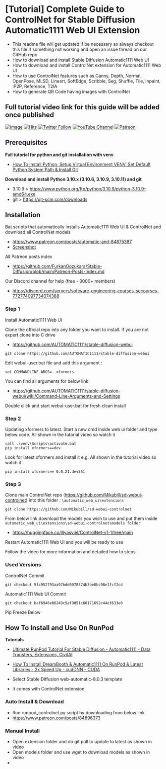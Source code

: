 # [Tutorial] Complete Guide to ControlNet for Stable Diffusion Automatic1111 Web UI Extension
* This readme file will get updated if be necessary so always checkout this file if something not working and open an issue thread on our GitHub repo
* How to download and install Stable Diffusion Automatic1111 Web UI
* How to download and install ControlNet extension for Automatic1111 Web UI
* How to use ControlNet features such as Canny, Depth, Normal, OpenPose, MLSD, Lineart, SoftEdge, Scribble, Seg, Shuffle, Tile, Inpaint, IP2P, Reference, T2IA
* How to generate QR Code having images with ControlNet

## Full tutorial video link for this guide will be added once published

[![image](https://img.shields.io/discord/772774097734074388?label=Discord&logo=discord)](https://discord.com/servers/software-engineering-courses-secourses-772774097734074388) [![Hits](https://hits.seeyoufarm.com/api/count/incr/badge.svg?url=https%3A%2F%2Fgithub.com%2FFurkanGozukara%2FStable-Diffusion%2Fedit%2Fmain%2FTutorials%2FControlNet-Tutorial-How-To-Install-Extension-Become-A-Master.md&count_bg=%2379C83D&title_bg=%239E0F0F&icon=apachespark.svg&icon_color=%23E7E7E7&title=views&edge_flat=false)](https://hits.seeyoufarm.com) [![Twitter Follow](https://img.shields.io/twitter/follow/GozukaraFurkan?label=Follow&style=social)](https://twitter.com/GozukaraFurkan) [![YouTube Channel](https://img.shields.io/badge/YouTube-Channel-red?style=for-the-badge&logo=youtube)](https://www.youtube.com/SECourses) [![Patreon](https://img.shields.io/badge/Patreon-Support%20Me-f96854?style=for-the-badge&logo=patreon)](https://www.patreon.com/your_patreon_page)

## Prerequisites

**Full tutorial for python and git installation with venv**
* [How To Install Python, Setup Virtual Environment VENV, Set Default Python System Path & Install Git](https://youtu.be/B5U7LJOvH6g)

**Download and install Python 3.10.x (3.10.6, 3.10.9, 3.10.11) and git**
* 3.10.9 > https://www.python.org/ftp/python/3.10.9/python-3.10.9-amd64.exe
* git > https://git-scm.com/downloads

## Installation

Bat scripts that automatically installs Automatic1111 Web UI & ControlNet and download all ControlNet models
* https://www.patreon.com/posts/automatic-and-84875387
* [Screenshot](https://s3.amazonaws.com/moonup/production/uploads/6345bd89fe134dfd7a0dba40/KBJqoSet0mBipEqhkdVTY.png)

All Patreon posts index
* https://github.com/FurkanGozukara/Stable-Diffusion/blob/main/Patreon-Posts-Index.md

Our Discord channel for help (free - 3000+ members) 
* https://discord.com/servers/software-engineering-courses-secourses-772774097734074388

### Step 1

Install Automatic1111 Web UI

Clone the official repo into any folder you want to install. If you are not expert clone into C drive
* https://github.com/AUTOMATIC1111/stable-diffusion-webui

```
git clone https://github.com/AUTOMATIC1111/stable-diffusion-webui
```

Edit webui-user.bat file and add this argument :
```
set COMMANDLINE_ARGS=--xformers
```
You can find all arguments for below link
* https://github.com/AUTOMATIC1111/stable-diffusion-webui/wiki/Command-Line-Arguments-and-Settings

Double click and start webui-user.bat for fresh clean install

### Step 2
Updating xformers to latest. Start a new cmd inside web ui folder and type below code. All shown in the tutorial video so watch it
```
call .\venv\Scripts\activate.bat
pip install xformers==dev
```
Look for latest xformers and install it e.g. All shown in the tutorial video so watch it
```
pip install xformers== 0.0.21.dev551
```
### Step 3
Clone main ControlNet repo (https://github.com/Mikubill/sd-webui-controlnet) into this folder : ```\automatic_web_ui\extensions```
```
git clone https://github.com/Mikubill/sd-webui-controlnet
```
From below link download the models you wish to use and put them inside ```automatic_web_ui\extensions\sd-webui-controlnet\models folder```
* https://huggingface.co/lllyasviel/ControlNet-v1-1/tree/main

Restart Automatic1111 Web UI and you will be ready to use

Follow the video for more information and detailed how to steps

### Used Versions

ControlNet Commit 
```
git checkout 5fc952793aa97bdd0078574b3be8bc98e1fcf2cd
```
Automatic1111 Web UI Commit
```
git checkout baf6946e06249c5af9851c60171692c44ef633e0
```
Pip Freeze Below

## How To Install and Use On RunPod

**Tutorials**
* [Ultimate RunPod Tutorial For Stable Diffusion - Automatic1111 - Data Transfers, Extensions, CivitAI](https://youtu.be/QN1vdGhjcRc)
* [How To Install DreamBooth & Automatic1111 On RunPod & Latest Libraries - 2x Speed Up - cudDNN - CUDA](https://youtu.be/c_S2kFAefTQ)

* Select Stable Diffusion web-automatic-8.0.3 template
* It comes with ControlNet extension

### Auto Install & Download
* Run runpod_controlnet.py script by downloading from below link
* https://www.patreon.com/posts/84896373

### Manual Install
* Open extension folder and do git pull to update to latest as shown in video
* Open models folder and use wget to download models as shown in video
*
